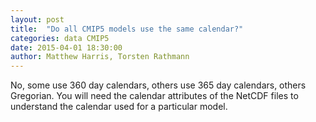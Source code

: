 ```yaml
---
layout: post
title:  "Do all CMIP5 models use the same calendar?"
categories: data CMIP5 
date: 2015-04-01 18:30:00
author: Matthew Harris, Torsten Rathmann
---
```


No, some use 360 day calendars, others use 365 day calendars, others Gregorian. You will need the calendar attributes of the NetCDF files to understand the calendar used for a particular model.
